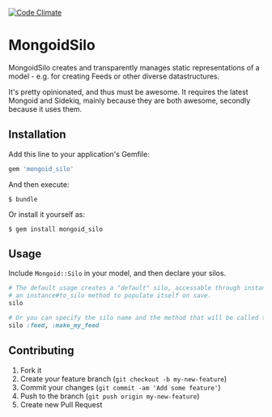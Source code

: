 [![Code Climate](https://codeclimate.com/badge.png)](https://codeclimate.com/github/musicglue/mongoid_silo)
# MongoidSilo

MongoidSilo creates and transparently manages static representations of a model - e.g. for creating Feeds or other diverse datastructures.

It's pretty opinionated, and thus must be awesome. It requires the latest Mongoid and Sidekiq, mainly because they are both awesome, secondly because it uses them.

## Installation

Add this line to your application's Gemfile:

```ruby
gem 'mongoid_silo'
```

And then execute:

    $ bundle

Or install it yourself as:

    $ gem install mongoid_silo

## Usage

Include ```Mongoid::Silo``` in your model, and then declare your silos.

```ruby
# The default usage creates a "default" silo, accessable through instance#default_silo that will call
# an instance#to_silo method to populate itself on save.
silo

# Or you can specify the silo name and the method that will be called to populate it, like so...
silo :feed, :make_my_feed
```

## Contributing

1. Fork it
2. Create your feature branch (`git checkout -b my-new-feature`)
3. Commit your changes (`git commit -am 'Add some feature'`)
4. Push to the branch (`git push origin my-new-feature`)
5. Create new Pull Request
